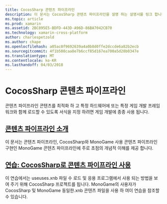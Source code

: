 ```yaml
---
title: CocosSharp 콘텐츠 파이프라인
description: 이 문서는 CocosSharp 콘텐츠 파이프라인을 설명 하는 설명서를 링크 합니다.
ms.topic: article
ms.prod: xamarin
ms.assetid: 2BC895E5-BDFD-443D-A96D-86BA7042CB70
ms.technology: xamarin-cross-platform
author: charlespetzold
ms.author: chape
ms.openlocfilehash: a05ac0f9692639a4a0b8d0ffe2dccde6a82b2ecb
ms.sourcegitcommit: 4f1b508caa8e7b6ccf85d167ea700a5d28b0347e
ms.translationtype: MT
ms.contentlocale: ko-KR
ms.lasthandoff: 04/03/2018
---
```

# <a name="cocossharp-content-pipeline"></a>CocosSharp 콘텐츠 파이프라인

콘텐츠 파이프라인 콘텐츠를 최적화 하 고 특정 하드웨어에 또는 특정 게임 개발 프레임 워크와 함께 로드할 수 있도록 서식을 지정 하려면 게임 개발에 종종 사용 됩니다.

##  <a name="introduction-to-content-pipelinesgraphics-gamescocossharpcontent-pipelineintroductionmd"></a>[콘텐츠 파이프라인 소개](~/graphics-games/cocossharp/content-pipeline/introduction.md)

이 문서는 콘텐츠 파이프라인, CocosSharp와 MonoGame 사용 콘텐츠 파이프라인 구현인 MonoGame 콘텐츠 파이프라인에 주로 초점의 개념적 이해를 제공 합니다.

##  <a name="walkthrough--using-the-content-pipeline-with-cocossharpgraphics-gamescocossharpcontent-pipelinewalkthroughmd"></a>[연습: CocosSharp로 콘텐츠 파이프라인 사용](~/graphics-games/cocossharp/content-pipeline/walkthrough.md)

이 연습에서는 useuses.xnb 파일 수 로드 및 응용 프로그램에서 사용 되는 방법을 보여 주기 위해 CocosSharp 프로젝트를 됩니다.  MonoGame의 사용자가 CocosSharp 및 MonoGame 동일한.xnb 콘텐츠 파일을 사용 하 여이 연습을 참조할 수 있습니다.  
